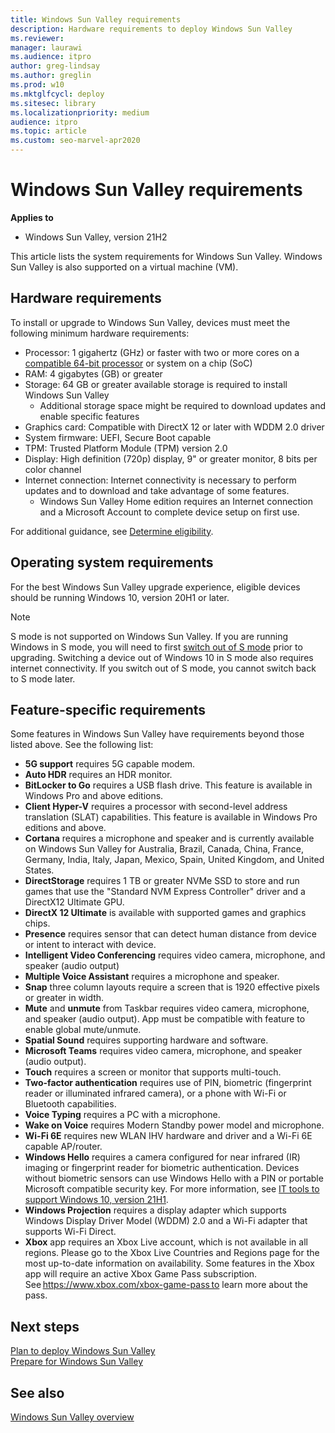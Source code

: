 ```yaml
---
title: Windows Sun Valley requirements
description: Hardware requirements to deploy Windows Sun Valley
ms.reviewer: 
manager: laurawi
ms.audience: itpro
author: greg-lindsay
ms.author: greglin
ms.prod: w10
ms.mktglfcycl: deploy
ms.sitesec: library
ms.localizationpriority: medium
audience: itpro
ms.topic: article
ms.custom: seo-marvel-apr2020
---
```


# Windows Sun Valley requirements

**Applies to**

-   Windows Sun Valley, version 21H2

This article lists the system requirements for Windows Sun Valley. Windows Sun Valley is also supported on a virtual machine (VM). 

## Hardware requirements

To install or upgrade to Windows Sun Valley, devices must meet the following minimum hardware requirements:
 
- Processor: 1 gigahertz (GHz) or faster with two or more cores on a [compatible 64-bit processor](https://aka.ms/CPUlist) or system on a chip (SoC)
- RAM: 4 gigabytes (GB) or greater
- Storage: 64 GB or greater available storage is required to install Windows Sun Valley
  - Additional storage space might be required to download updates and enable specific features
- Graphics card: Compatible with DirectX 12 or later with WDDM 2.0 driver
- System firmware: UEFI, Secure Boot capable
- TPM: Trusted Platform Module (TPM) version 2.0
- Display: High definition (720p) display, 9" or greater monitor, 8 bits per color channel
- Internet connection: Internet connectivity is necessary to perform updates and to download and take advantage of some features. 
  - Windows Sun Valley Home edition requires an Internet connection and a Microsoft Account to complete device setup on first use.

For additional guidance, see [Determine eligibility](windows-sv-plan.md#determine-eligibility).

## Operating system requirements

For the best Windows Sun Valley upgrade experience, eligible devices should be running Windows 10, version 20H1 or later.

> [!NOTE]
> S mode is not supported on Windows Sun Valley.
> If you are running Windows in S mode, you will need to first [switch out of S mode](/windows/deployment/windows-10-pro-in-s-mode) prior to upgrading. Switching a device out of Windows 10 in S mode also requires internet connectivity. If you switch out of S mode, you cannot switch back to S mode later.

## Feature-specific requirements

Some features in Windows Sun Valley have requirements beyond those listed above. See the following list: 

- **5G support** requires 5G capable modem.
- **Auto HDR** requires an HDR monitor.
- **BitLocker to Go** requires a USB flash drive. This feature is available in Windows Pro and above editions. 
- **Client Hyper-V** requires a processor with second-level address translation (SLAT) capabilities. This feature is available in Windows Pro editions and above. 
- **Cortana** requires a microphone and speaker and is currently available on Windows Sun Valley for Australia, Brazil, Canada, China, France, Germany, India, Italy, Japan, Mexico, Spain, United Kingdom, and United States.
- **DirectStorage** requires 1 TB or greater NVMe SSD to store and run games that use the "Standard NVM Express Controller" driver and a DirectX12 Ultimate GPU.
- **DirectX 12 Ultimate** is available with supported games and graphics chips.
- **Presence** requires sensor that can detect human distance from device or intent to interact with device.
- **Intelligent Video Conferencing** requires video camera, microphone, and speaker (audio output) 
- **Multiple Voice Assistant** requires a microphone and speaker.
- **Snap** three column layouts require a screen that is 1920 effective pixels or greater in width.
- **Mute** and **unmute** from Taskbar requires video camera, microphone, and speaker (audio output). App must be compatible with feature to enable global mute/unmute.
- **Spatial Sound** requires supporting hardware and software.
- **Microsoft Teams** requires video camera, microphone, and speaker (audio output).
- **Touch** requires a screen or monitor that supports multi-touch.
- **Two-factor authentication** requires use of PIN, biometric (fingerprint reader or illuminated infrared camera), or a phone with Wi-Fi or Bluetooth capabilities.
- **Voice Typing** requires a PC with a microphone.
- **Wake on Voice** requires Modern Standby power model and microphone.
- **Wi-Fi 6E** requires new WLAN IHV hardware and driver and a Wi-Fi 6E capable AP/router.
- **Windows Hello** requires a camera configured for near infrared (IR) imaging or fingerprint reader for biometric authentication. Devices without biometric sensors can use Windows Hello with a PIN or portable Microsoft compatible security key. For more information, see [IT tools to support Windows 10, version 21H1](https://techcommunity.microsoft.com/t5/windows-it-pro-blog/it-tools-to-support-windows-10-version-21h1/ba-p/2365103).
- **Windows Projection** requires a display adapter which supports Windows Display Driver Model (WDDM) 2.0 and a Wi-Fi adapter that supports Wi-Fi Direct.
- **Xbox** app requires an Xbox Live account, which is not available in all regions. Please go to the Xbox Live Countries and Regions page for the most up-to-date information on availability. Some features in the Xbox app will require an active Xbox Game Pass subscription. See https://www.xbox.com/xbox-game-pass to learn more about the pass.  


## Next steps

[Plan to deploy Windows Sun Valley](windows-sv-plan.md)<br>
[Prepare for Windows Sun Valley](windows-sv-prepare.md)

## See also

[Windows Sun Valley overview](windows-sv.md)


